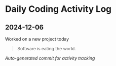 # Daily Coding Activity Log

## 2024-12-06

Worked on a new project today

> Software is eating the world.

*Auto-generated commit for activity tracking*
